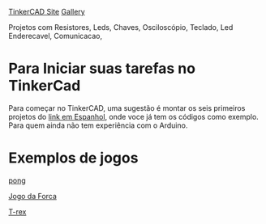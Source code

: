 [TinkerCAD Site](https://www.tinkercad.com/circuits)
[Gallery](https://www.tinkercad.com/things?type=circuits&view_mode=default)



Projetos com Resistores, Leds, Chaves, Osciloscópio, Teclado, Led Enderecavel, Comunicacao,

# Para Iniciar suas tarefas no TinkerCad

Para começar no TinkerCAD, uma sugestão é montar os seis primeiros projetos do [link em Espanhol](http://smarterphysics.blogspot.com/p/taller-fisica-con-arduino.html), onde voce já tem os códigos como exemplo. Para quem ainda não tem experiência com o Arduino.


# Exemplos de jogos

[pong](https://www.tinkercad.com/things/eDkVy5IyndO)

[Jogo da Forca](https://www.tinkercad.com/embed/krVdB6NtKZ1)

[T-rex](https://www.tinkercad.com/things/5PvUeEYt8Oe)


 
